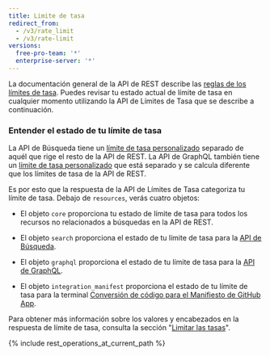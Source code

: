 ```yaml
---
title: Limite de tasa
redirect_from:
  - /v3/rate_limit
  - /v3/rate-limit
versions:
  free-pro-team: '*'
  enterprise-server: '*'
---
```


La documentación general de la API de REST describe las [reglas de los límites de tasa](/rest/overview/resources-in-the-rest-api#rate-limiting). Puedes revisar tu estado actual de límite de tasa en cualquier momento utilizando la API de Límites de Tasa que se describe a continuación.

### Entender el estado de tu límite de tasa

La API de Búsqueda tiene un [límite de tasa personalizado](/v3/search/#rate-limit) separado de aquél que rige el resto de la API de REST. La API de GraphQL también tiene un [límite de tasa personalizado](/v4/guides/resource-limitations/#rate-limit) que está separado y se calcula diferente que los límites de tasa de la API de REST.

Es por esto que la respuesta de la API de Límites de Tasa categoriza tu límite de tasa. Debajo de `resources`, verás cuatro objetos:

* El objeto `core` proporciona tu estado de límite de tasa para todos los recursos no relacionados a búsquedas en la API de REST.

* El objeto `search` proporciona el estado de tu límite de tasa para la [API de Búsqueda](/v3/search/).

* El objeto `graphql` proporciona el estado de tu límite de tasa para la [API de GraphQL](/v4/).

* El objeto `integration_manifest` proporciona el estado de tu límite de tasa para la terminal [Conversión de código para el Manifiesto de GitHub App](/apps/building-github-apps/creating-github-apps-from-a-manifest/#3-you-exchange-the-temporary-code-to-retrieve-the-app-configuration).

Para obtener más información sobre los valores y encabezados en la respuesta de límite de tasa, consulta la sección "[Limitar las tasas](/v3/#rate-limiting)".

{% include rest_operations_at_current_path %}

